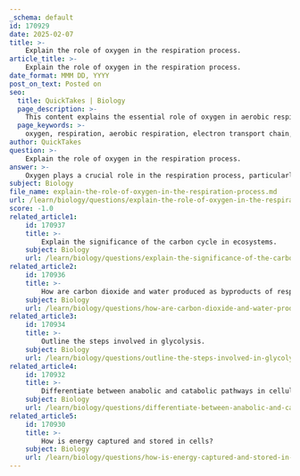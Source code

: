 ```yaml
---
_schema: default
id: 170929
date: 2025-02-07
title: >-
    Explain the role of oxygen in the respiration process.
article_title: >-
    Explain the role of oxygen in the respiration process.
date_format: MMM DD, YYYY
post_on_text: Posted on
seo:
  title: QuickTakes | Biology
  page_description: >-
    This content explains the essential role of oxygen in aerobic respiration, detailing how it acts as the final electron acceptor, enabling complete glucose oxidation, releasing energy, and producing byproducts like carbon dioxide and water.
  page_keywords: >-
    oxygen, respiration, aerobic respiration, electron transport chain, ATP, energy production, glucose oxidation, carbon dioxide, water, byproducts, energy cycle
author: QuickTakes
question: >-
    Explain the role of oxygen in the respiration process.
answer: >-
    Oxygen plays a crucial role in the respiration process, particularly in aerobic respiration, which is the most efficient way for organisms to extract energy from glucose. Here’s a detailed explanation of its role:\n\n1. **Final Electron Acceptor**: In aerobic respiration, oxygen acts as the final electron acceptor in the electron transport chain, a series of reactions that occur in the mitochondria of cells. This is a critical step because it allows for the transfer of electrons through a series of proteins, ultimately leading to the production of ATP (adenosine triphosphate), the energy currency of the cell.\n\n2. **Complete Oxidation of Glucose**: The presence of oxygen enables the complete oxidation of glucose ($C_6H_{12}O_6$). The overall reaction can be summarized by the equation:\n   $$\n   C_6H_{12}O_6 + 6O_2 \rightarrow 6CO_2 + 6H_2O + \text{energy}\n   $$\n   This reaction illustrates how glucose and oxygen are converted into carbon dioxide, water, and energy. The complete breakdown of glucose in the presence of oxygen maximizes the energy yield, producing up to 36-38 ATP molecules per glucose molecule.\n\n3. **Energy Release**: During respiration, the energy released from the breakdown of glucose is captured in the form of ATP. This energy is then utilized by cells for various functions, including muscle contraction, nerve impulse propagation, and biosynthesis of macromolecules.\n\n4. **Byproducts**: The byproducts of aerobic respiration are carbon dioxide and water. Carbon dioxide is expelled from the body and can be used by plants in photosynthesis, thus linking the two processes in the energy cycle of ecosystems.\n\nIn summary, oxygen is essential for aerobic respiration as it allows for the efficient extraction of energy from glucose, supports the complete oxidation of substrates, and facilitates the production of ATP, which is vital for cellular functions. Without oxygen, organisms would rely on anaerobic processes, which yield significantly less energy.
subject: Biology
file_name: explain-the-role-of-oxygen-in-the-respiration-process.md
url: /learn/biology/questions/explain-the-role-of-oxygen-in-the-respiration-process
score: -1.0
related_article1:
    id: 170937
    title: >-
        Explain the significance of the carbon cycle in ecosystems.
    subject: Biology
    url: /learn/biology/questions/explain-the-significance-of-the-carbon-cycle-in-ecosystems
related_article2:
    id: 170936
    title: >-
        How are carbon dioxide and water produced as byproducts of respiration?
    subject: Biology
    url: /learn/biology/questions/how-are-carbon-dioxide-and-water-produced-as-byproducts-of-respiration
related_article3:
    id: 170934
    title: >-
        Outline the steps involved in glycolysis.
    subject: Biology
    url: /learn/biology/questions/outline-the-steps-involved-in-glycolysis
related_article4:
    id: 170932
    title: >-
        Differentiate between anabolic and catabolic pathways in cellular processes.
    subject: Biology
    url: /learn/biology/questions/differentiate-between-anabolic-and-catabolic-pathways-in-cellular-processes
related_article5:
    id: 170930
    title: >-
        How is energy captured and stored in cells?
    subject: Biology
    url: /learn/biology/questions/how-is-energy-captured-and-stored-in-cells
---
```


&nbsp;